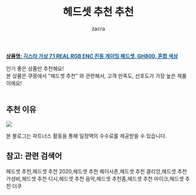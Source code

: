 ﻿---
layout: post
title:  "헤드셋 추천 추천"
author: zacra
categories: [ 아이템 ]
tags: [헤드셋 추천,헤드셋 추천 2020,헤드셋 추천 퀘이사존,헤드셋 추천 클리앙,헤드셋 추천 가성비,헤드셋 추천 디시,헤드셋 추천 음악,헤드셋 추천좀,헤드셋 추천 마이크,헤드셋 추천 더쿠]
image: https://static.coupangcdn.com/image/retail/images/2019/10/07/17/5/b6faa7c0-39a6-46bd-97b3-d22835268c4d.jpg 
description: "쿠팡에서 헤드셋 추천 관련 상품으로 가장 고객 선호도가 높은 제품 중 하나입니다."
rating: 4.5
---

<a href="https://link.coupang.com/re/AFFSDP?lptag=AF8407795&pageKey=312951540&itemId=988870393&vendorItemId=5413272942&traceid=V0-153-c1476fae1a548203"><b>상품명: <font color='#01579B'>긱스타 가상 7.1 REAL RGB ENC 진동 게이밍 헤드셋, GH800, 혼합 색상</font></b></a>

인기 좋은 상품만 추천해요!<br/>
본 상품은 쿠팡에서 "헤드셋 추천" 와 관련해서, 고객 만족도, 선호도가 가장 높은 제품이에요!<br/><br/>


## 추천 이유 

<a href="https://link.coupang.com/re/AFFSDP?lptag=AF8407795&pageKey=312951540&itemId=988870393&vendorItemId=5413272942&traceid=V0-153-c1476fae1a548203"><img src="https://thumbnail6.coupangcdn.com/thumbnails/remote/q89/image/retail/images/2019/10/02/12/0/4d365417-05df-460a-aea6-f58e4c794363.jpg"></a> 

본 블로그는 파트너스 활동을 통해 일정액의 수수료를 제공받을 수 있습니다.

## 참고: 관련 검색어    
헤드셋 추천,헤드셋 추천 2020,헤드셋 추천 퀘이사존,헤드셋 추천 클리앙,헤드셋 추천 가성비,헤드셋 추천 디시,헤드셋 추천 음악,헤드셋 추천좀,헤드셋 추천 마이크,헤드셋 추천 더쿠